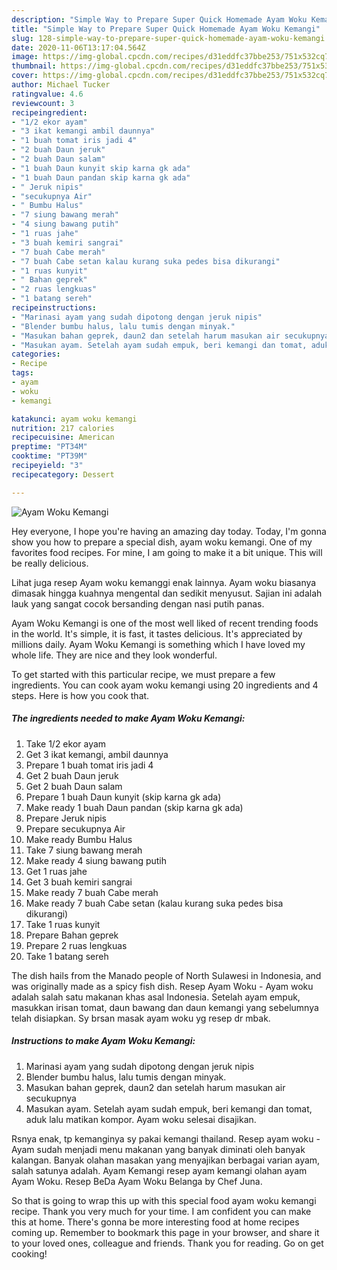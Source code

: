 ```yaml
---
description: "Simple Way to Prepare Super Quick Homemade Ayam Woku Kemangi"
title: "Simple Way to Prepare Super Quick Homemade Ayam Woku Kemangi"
slug: 128-simple-way-to-prepare-super-quick-homemade-ayam-woku-kemangi
date: 2020-11-06T13:17:04.564Z
image: https://img-global.cpcdn.com/recipes/d31eddfc37bbe253/751x532cq70/ayam-woku-kemangi-foto-resep-utama.jpg
thumbnail: https://img-global.cpcdn.com/recipes/d31eddfc37bbe253/751x532cq70/ayam-woku-kemangi-foto-resep-utama.jpg
cover: https://img-global.cpcdn.com/recipes/d31eddfc37bbe253/751x532cq70/ayam-woku-kemangi-foto-resep-utama.jpg
author: Michael Tucker
ratingvalue: 4.6
reviewcount: 3
recipeingredient:
- "1/2 ekor ayam"
- "3 ikat kemangi ambil daunnya"
- "1 buah tomat iris jadi 4"
- "2 buah Daun jeruk"
- "2 buah Daun salam"
- "1 buah Daun kunyit skip karna gk ada"
- "1 buah Daun pandan skip karna gk ada"
- " Jeruk nipis"
- "secukupnya Air"
- " Bumbu Halus"
- "7 siung bawang merah"
- "4 siung bawang putih"
- "1 ruas jahe"
- "3 buah kemiri sangrai"
- "7 buah Cabe merah"
- "7 buah Cabe setan kalau kurang suka pedes bisa dikurangi"
- "1 ruas kunyit"
- " Bahan geprek"
- "2 ruas lengkuas"
- "1 batang sereh"
recipeinstructions:
- "Marinasi ayam yang sudah dipotong dengan jeruk nipis"
- "Blender bumbu halus, lalu tumis dengan minyak."
- "Masukan bahan geprek, daun2 dan setelah harum masukan air secukupnya"
- "Masukan ayam. Setelah ayam sudah empuk, beri kemangi dan tomat, aduk lalu matikan kompor. Ayam woku selesai disajikan."
categories:
- Recipe
tags:
- ayam
- woku
- kemangi

katakunci: ayam woku kemangi 
nutrition: 217 calories
recipecuisine: American
preptime: "PT34M"
cooktime: "PT39M"
recipeyield: "3"
recipecategory: Dessert

---
```



![Ayam Woku Kemangi](https://img-global.cpcdn.com/recipes/d31eddfc37bbe253/751x532cq70/ayam-woku-kemangi-foto-resep-utama.jpg)

Hey everyone, I hope you're having an amazing day today. Today, I'm gonna show you how to prepare a special dish, ayam woku kemangi. One of my favorites food recipes. For mine, I am going to make it a bit unique. This will be really delicious.

Lihat juga resep Ayam woku kemanggi enak lainnya. Ayam woku biasanya dimasak hingga kuahnya mengental dan sedikit menyusut. Sajian ini adalah lauk yang sangat cocok bersanding dengan nasi putih panas.

Ayam Woku Kemangi is one of the most well liked of recent trending foods in the world. It's simple, it is fast, it tastes delicious. It's appreciated by millions daily. Ayam Woku Kemangi is something which I have loved my whole life. They are nice and they look wonderful.


To get started with this particular recipe, we must prepare a few ingredients. You can cook ayam woku kemangi using 20 ingredients and 4 steps. Here is how you cook that.

<!--inarticleads1-->

##### The ingredients needed to make Ayam Woku Kemangi:

1. Take 1/2 ekor ayam
1. Get 3 ikat kemangi, ambil daunnya
1. Prepare 1 buah tomat iris jadi 4
1. Get 2 buah Daun jeruk
1. Get 2 buah Daun salam
1. Prepare 1 buah Daun kunyit (skip karna gk ada)
1. Make ready 1 buah Daun pandan (skip karna gk ada)
1. Prepare  Jeruk nipis
1. Prepare secukupnya Air
1. Make ready  Bumbu Halus
1. Take 7 siung bawang merah
1. Make ready 4 siung bawang putih
1. Get 1 ruas jahe
1. Get 3 buah kemiri sangrai
1. Make ready 7 buah Cabe merah
1. Make ready 7 buah Cabe setan (kalau kurang suka pedes bisa dikurangi)
1. Take 1 ruas kunyit
1. Prepare  Bahan geprek
1. Prepare 2 ruas lengkuas
1. Take 1 batang sereh


The dish hails from the Manado people of North Sulawesi in Indonesia, and was originally made as a spicy fish dish. Resep Ayam Woku - Ayam woku adalah salah satu makanan khas asal Indonesia. Setelah ayam empuk, masukkan irisan tomat, daun bawang dan daun kemangi yang sebelumnya telah disiapkan. Sy brsan masak ayam woku yg resep dr mbak. 

<!--inarticleads2-->

##### Instructions to make Ayam Woku Kemangi:

1. Marinasi ayam yang sudah dipotong dengan jeruk nipis
1. Blender bumbu halus, lalu tumis dengan minyak.
1. Masukan bahan geprek, daun2 dan setelah harum masukan air secukupnya
1. Masukan ayam. Setelah ayam sudah empuk, beri kemangi dan tomat, aduk lalu matikan kompor. Ayam woku selesai disajikan.


Rsnya enak, tp kemanginya sy pakai kemangi thailand. Resep ayam woku - Ayam sudah menjadi menu makanan yang banyak diminati oleh banyak kalangan. Banyak olahan masakan yang menyajikan berbagai varian ayam, salah satunya adalah. Ayam Kemangi resep ayam kemangi olahan ayam Ayam Woku. Resep BeDa Ayam Woku Belanga by Chef Juna. 

So that is going to wrap this up with this special food ayam woku kemangi recipe. Thank you very much for your time. I am confident you can make this at home. There's gonna be more interesting food at home recipes coming up. Remember to bookmark this page in your browser, and share it to your loved ones, colleague and friends. Thank you for reading. Go on get cooking!
